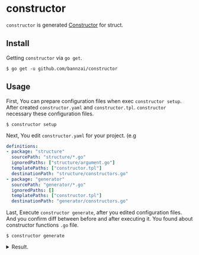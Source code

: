 # constructor
`constructor` is generated [Constructor](https://golang.org/doc/effective_go.html#composite_literals) for struct.

## Install
Getting `constructor` via `go get`.

```shell
$ go get -u github.com/bannzai/constructor
```

## Usage
First, You can prepare configuration files when exec `constructor setup`. After created `constructor.yaml` and `constructor.tpl`.
`constructor` necessary these configuration files.

```shell
$ constructor setup
```

Next, You edit `constructor.yaml` for your project.  (e.g

```yaml
definitions:
- package: "structure"
  sourcePath: "structure/*.go"
  ignoredPaths: ["structure/argument.go"]
  templatePaths: ["constructor.tpl"]
  destinationPath: "structure/constructors.go"
- package: "generator"
  sourcePath: "generator/*.go"
  ignoredPaths: []
  templatePaths: ["constructor.tpl"]
  destinationPath: "generator/constructors.go"
```

Last, Execute `constructor generate`, after you edited configuration files.   
And you confirm diff between before and after executing it. You found  about constructor functions `.go` file.

```shell
$ constructor generate
```

<details><summary>Result.</summary>
```go
$ cat structure/constructors.go                                                                                                                                                     
// DO NOT EDIT THIS FILE.
// File generated by constructor.
// https://github.com/bannzai/constructor
package structure

// NewCodeStructure insitanciate Code
func NewCodeStructure(
        filePath Path,
        structs []Struct,
) Code {
        return Code{
                FilePath: filePath,
                Structs:  structs,
        }
}

// NewFieldStructure insitanciate Field
func NewFieldStructure(
        name string,
        _type string,
) Field {
        return Field{
                Name: name,
                Type: _type,
        }
}

// NewStructStructure insitanciate Struct
func NewStructStructure(
        fields []Field,
        name string,
) Struct {
        return Struct{
                Fields: fields,
                Name:   name,
        }
}

// NewDefinitionStructure insitanciate Definition
func NewDefinitionStructure(
        destinationPath Path,
        ignoredPaths []Path,
        _package string,
        sourcePath Path,
        templateFilePaths []Path,
) Definition {
        return Definition{
                DestinationPath:   destinationPath,
                IgnoredPaths:      ignoredPaths,
                Package:           _package,
                SourcePath:        sourcePath,
                TemplateFilePaths: templateFilePaths,
        }
}

// NewYamlStructure insitanciate Yaml
func NewYamlStructure(
        definitions []Definition,
) Yaml {
        return Yaml{
                Definitions: definitions,
        }
}
```

</details>

## LICENSE
**constructor** is available under the MIT license. See the LICENSE file for more info.
